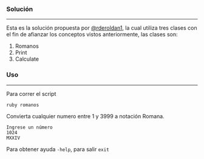 ### Solución
--------------

Esta es la solución propuesta por [@rderoldan1](github.com/rderoldan1), la cual utiliza tres clases con el fin de
afianzar los conceptos vistos anteriormente, las clases son:

 1. Romanos
 2. Print
 3. Calculate


### Uso
--------
Para correr el script

    ruby romanos


Convierta cualquier numero entre 1 y 3999 a notación Romana.

    Ingrese un número
    1024
    MXXIV

Para obtener ayuda `-help`, para salir `exit`


